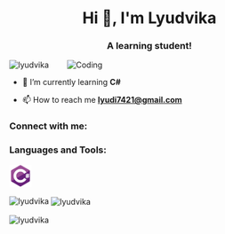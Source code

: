 <h1 align="center">Hi 👋, I'm Lyudvika</h1>
<h3 align="center">A learning student!</h3>
<img align="right" alt="Coding" width="400" src="https://mir-s3-cdn-cf.behance.net/project_modules/disp/601014116770475.6068beff4640a.gif">

<p align="left"> <img src="https://komarev.com/ghpvc/?username=lyudvika&label=Profile%20views&color=0e75b6&style=flat" alt="lyudvika" /> </p>

- 🌱 I’m currently learning **C#**

- 📫 How to reach me **lyudi7421@gmail.com**

<h3 align="left">Connect with me:</h3>
<p align="left">
</p>

<h3 align="left">Languages and Tools:</h3>
<p align="left"> <a href="https://www.w3schools.com/cs/" target="_blank" rel="noreferrer"> <img src="https://raw.githubusercontent.com/devicons/devicon/master/icons/csharp/csharp-original.svg" alt="csharp" width="40" height="40"/> </a> </p>

<p><img align="left" src="https://github-readme-stats.vercel.app/api/top-langs?username=lyudvika&show_icons=true&locale=en&layout=compact" alt="lyudvika" /></p>

<p>&nbsp;<img align="center" src="https://github-readme-stats.vercel.app/api?username=lyudvika&show_icons=true&locale=en" alt="lyudvika" /></p>

<p><img align="center" src="https://github-readme-streak-stats.herokuapp.com/?user=lyudvika&" alt="lyudvika" /></p>
